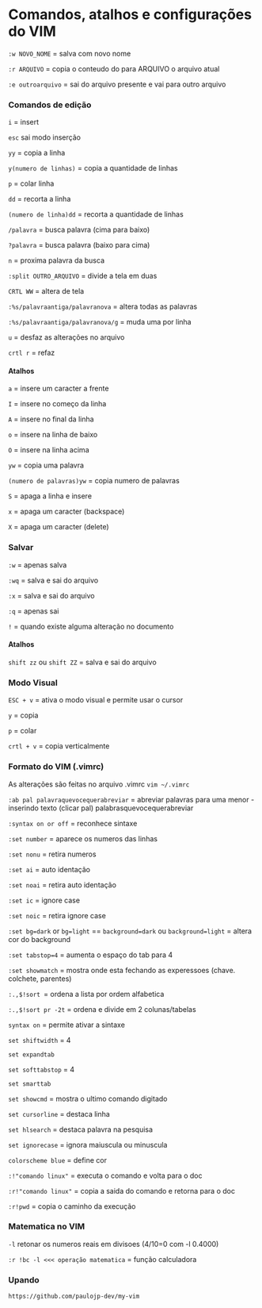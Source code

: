 # Comandos, atalhos e configurações do VIM

`:w NOVO_NOME` = salva com novo nome

`:r ARQUIVO` = copia o conteudo do para ARQUIVO o arquivo atual

`:e outroarquivo` = sai do arquivo presente e vai para outro arquivo

### Comandos de edição

`i` = insert

`esc` sai modo inserção

`yy` = copia a linha

`y(numero de linhas)` = copia a quantidade de linhas

`p` = colar linha 

`dd` = recorta a linha

`(numero de linha)dd` = recorta a quantidade de linhas

`/palavra` = busca palavra (cima para baixo)

`?palavra` = busca palavra (baixo para cima)

`n` = proxima palavra da busca

`:split OUTRO_ARQUIVO` = divide a tela em duas

`CRTL WW` = altera de tela

`:%s/palavraantiga/palavranova` = altera todas as palavras

`:%s/palavraantiga/palavranova/g` =  muda uma por linha

`u` = desfaz as alterações no arquivo

`crtl r` = refaz

#### Atalhos

`a` = insere um caracter a frente

`I` = insere no começo da linha

`A` = insere no final da linha 

`o` = insere na linha de baixo

`O` = insere na linha acima

`yw` = copia uma palavra

`(numero de palavras)yw` = copia numero de palavras

`S` = apaga a linha e insere

`x` = apaga um caracter (backspace) 

`X` = apaga um caracter (delete) 

### Salvar

`:w` = apenas salva

`:wq` = salva e sai do arquivo

`:x` = salva e sai do arquivo

`:q` = apenas sai

`!` = quando existe alguma alteração no documento

#### Atalhos

`shift zz` ou `shift ZZ` = salva e sai do arquivo

### Modo Visual

`ESC + v` = ativa o modo visual e permite usar o cursor

`y` = copia

`p` = colar

`crtl + v` = copia verticalmente

### Formato do VIM (.vimrc)
As alterações são feitas no arquivo .vimrc `vim ~/.vimrc`

`:ab pal palavraquevocequerabreviar` = abreviar palavras para uma menor - inserindo texto (clicar pal) palabrasquevocequerabreviar

`:syntax on or off` = reconhece sintaxe

`:set number` = aparece os numeros das linhas

`:set nonu` = retira numeros

`:set ai` = auto identação

`:set noai` = retira auto identação

`:set ic` = ignore case

`:set noic` = retira ignore case 

`:set bg=dark` or `bg=light` == `background=dark` ou `background=light` = altera cor do background 

`:set tabstop=4` = aumenta o espaço do tab para 4

`:set showmatch` = mostra onde esta fechando as experessoes (chave. colchete, parentes)

`:.,$!sort `= ordena a lista por ordem alfabetica

`:.,$!sort pr -2t` = ordena e divide em 2 colunas/tabelas

`syntax on` = permite ativar a sintaxe

`set shiftwidth` = 4

`set expandtab`

`set softtabstop` = 4

`set smarttab`

`set showcmd` = mostra o ultimo comando digitado

`set cursorline` = destaca linha

`set hlsearch` = destaca palavra na pesquisa

`set ignorecase` = ignora maiuscula ou minuscula 

`colorscheme blue` = define cor 

`:!"comando linux"` = executa o comando e volta para o doc

`:r!"comando linux"` = copia a saida do comando e retorna para o doc

`:r!pwd` =  copia o caminho da execução

### Matematica no VIM 

`-l` retonar os numeros reais em divisoes (4/10=0 com -l 0.4000)

`:r !bc -l <<< operação matematica` = função calculadora


### Upando

`https://github.com/paulojp-dev/my-vim`

